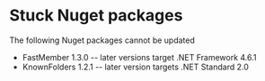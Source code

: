 # Stuck Nuget packages

The following Nuget packages cannot be updated

* FastMember 1.3.0 -- later versions target .NET Framework 4.6.1
* KnownFolders 1.2.1 -- later version targets .NET Standard 2.0
